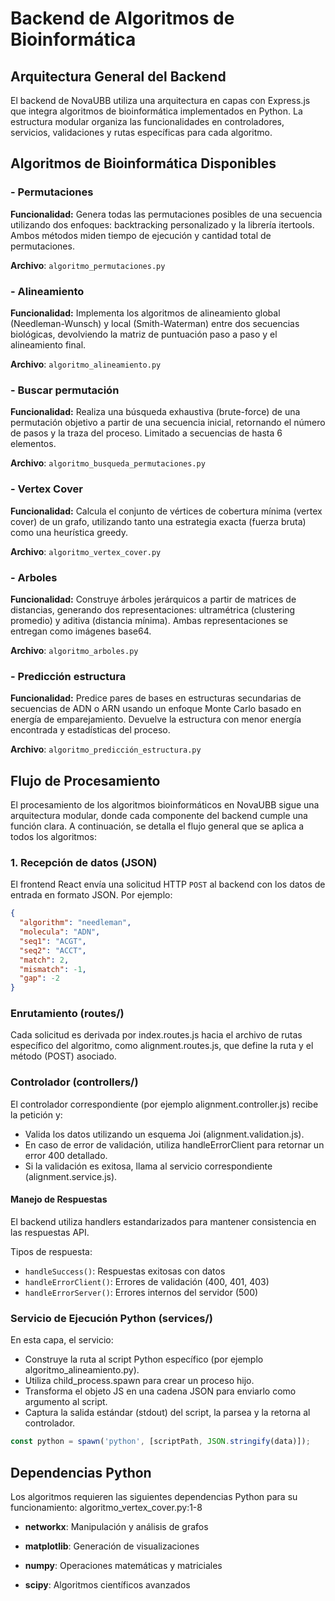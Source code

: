 # Backend de Algoritmos de Bioinformática

## Arquitectura General del Backend

El backend de NovaUBB utiliza una arquitectura en capas con Express.js que integra algoritmos de bioinformática implementados en Python. La estructura modular organiza las funcionalidades en controladores, servicios, validaciones y rutas específicas para cada algoritmo.

## Algoritmos de Bioinformática Disponibles
### - Permutaciones
**Funcionalidad:** Genera todas las permutaciones posibles de una secuencia utilizando dos enfoques: backtracking personalizado y la librería itertools. Ambos métodos miden tiempo de ejecución y cantidad total de permutaciones.

**Archivo**: ``algoritmo_permutaciones.py``

### - Alineamiento
**Funcionalidad:** Implementa los algoritmos de alineamiento global (Needleman-Wunsch) y local (Smith-Waterman) entre dos secuencias biológicas, devolviendo la matriz de puntuación paso a paso y el alineamiento final.

**Archivo**: ``algoritmo_alineamiento.py``

### - Buscar permutación
**Funcionalidad:** Realiza una búsqueda exhaustiva (brute-force) de una permutación objetivo a partir de una secuencia inicial, retornando el número de pasos y la traza del proceso. Limitado a secuencias de hasta 6 elementos.

**Archivo**: ``algoritmo_busqueda_permutaciones.py``

### - Vertex Cover
**Funcionalidad:** Calcula el conjunto de vértices de cobertura mínima (vertex cover) de un grafo, utilizando tanto una estrategia exacta (fuerza bruta) como una heurística greedy.

**Archivo**: ``algoritmo_vertex_cover.py``

### - Arboles
**Funcionalidad:** Construye árboles jerárquicos a partir de matrices de distancias, generando dos representaciones: ultramétrica (clustering promedio) y aditiva (distancia mínima). Ambas representaciones se entregan como imágenes base64.

**Archivo**: ``algoritmo_arboles.py``

### - Predicción estructura
**Funcionalidad:** Predice pares de bases en estructuras secundarias de secuencias de ADN o ARN usando un enfoque Monte Carlo basado en energía de emparejamiento. Devuelve la estructura con menor energía encontrada y estadísticas del proceso.

**Archivo**: ``algoritmo_predicción_estructura.py``

## Flujo de Procesamiento

El procesamiento de los algoritmos bioinformáticos en NovaUBB sigue una arquitectura modular, donde cada componente del backend cumple una función clara. A continuación, se detalla el flujo general que se aplica a todos los algoritmos:

### 1. Recepción de datos (JSON)
El frontend React envía una solicitud HTTP `POST` al backend con los datos de entrada en formato JSON. Por ejemplo:

```json
{
  "algorithm": "needleman",
  "molecula": "ADN",
  "seq1": "ACGT",
  "seq2": "ACCT",
  "match": 2,
  "mismatch": -1,
  "gap": -2
}
```

### Enrutamiento (routes/)

Cada solicitud es derivada por index.routes.js hacia el archivo de rutas específico del algoritmo, como alignment.routes.js, que define la ruta y el método (POST) asociado.

### Controlador (controllers/)

El controlador correspondiente (por ejemplo alignment.controller.js) recibe la petición y:
- Valida los datos utilizando un esquema Joi (alignment.validation.js).
- En caso de error de validación, utiliza handleErrorClient para retornar un error 400 detallado.
- Si la validación es exitosa, llama al servicio correspondiente (alignment.service.js).

#### Manejo de Respuestas
El backend utiliza handlers estandarizados para mantener consistencia en las respuestas API.

Tipos de respuesta:
- ```handleSuccess()```: Respuestas exitosas con datos
- ```handleErrorClient()```: Errores de validación (400, 401, 403)
- ```handleErrorServer()```: Errores internos del servidor (500)

### Servicio de Ejecución Python (services/)

En esta capa, el servicio:

- Construye la ruta al script Python específico (por ejemplo algoritmo_alineamiento.py).
- Utiliza child_process.spawn para crear un proceso hijo.
- Transforma el objeto JS en una cadena JSON para enviarlo como argumento al script.
- Captura la salida estándar (stdout) del script, la parsea y la retorna al controlador.

```js
const python = spawn('python', [scriptPath, JSON.stringify(data)]);
```

## Dependencias Python

Los algoritmos requieren las siguientes dependencias Python para su funcionamiento: algoritmo_vertex_cover.py:1-8

- **networkx**: Manipulación y análisis de grafos
- **matplotlib**: Generación de visualizaciones
- **numpy**: Operaciones matemáticas y matriciales

- **scipy**: Algoritmos científicos avanzados
